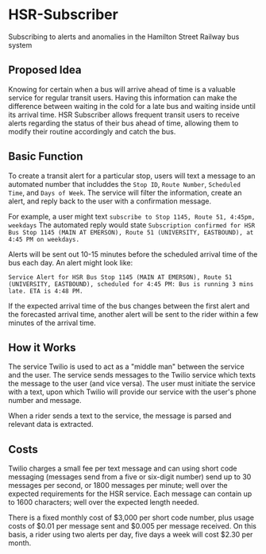 # HSR-Subscriber


Subscribing to alerts and anomalies in the Hamilton Street Railway bus system

## Proposed Idea

Knowing for certain when a bus will arrive ahead of time is a valuable service for regular transit users. Having this information can make the difference between waiting in the cold for a late bus and waiting inside until its arrival time. HSR Subscriber allows frequent transit users to receive alerts regarding the status of their bus ahead of time, allowing them to modify their routine accordingly and catch the bus.

## Basic Function

To create a transit alert for a particular stop, users will text a message to an automated number that includdes the `Stop ID`, `Route Number`, `Scheduled Time`, and `Days of Week`. The service will filter the information, create an alert, and reply back to the user with a confirmation message.

For example, a user might text `subscribe to Stop 1145, Route 51, 4:45pm, weekdays`
The automated reply would state `Subscription confirmed for HSR Bus Stop 1145 (MAIN AT EMERSON), Route 51 (UNIVERSITY, EASTBOUND), at 4:45 PM on weekdays.`

Alerts will be sent out 10-15 minutes before the scheduled arrival time of the bus each day. An alert might look like:

`Service Alert for HSR Bus Stop 1145 (MAIN AT EMERSON), Route 51 (UNIVERSITY, EASTBOUND), scheduled for 4:45 PM: Bus is running 3 mins late. ETA is 4:48 PM.`

If the expected arrival time of the bus changes between the first alert and the forecasted arrival time, another alert will be sent to the rider within a few minutes of the arrival time.

## How it Works

The service Twilio is used to act as a "middle man" between the service and the user. The service sends messages to the Twilio service which texts the message to the user (and vice versa). The user must initiate the service with a text, upon which Twilio will provide our service with the user's phone number and message.

When a rider sends a text to the service, the message is parsed and relevant data is extracted.

## Costs

Twilio charges a small fee per text message and can using short code messaging (messages send from a five or six-digit number) send up to 30 messages per second, or 1800 messages per minute; well over the expected requirements for the HSR service. Each message can contain up to 1600 characters; well over the expected length needed.

There is a fixed monthly cost of $3,000 per short code number, plus usage costs of $0.01 per message sent and $0.005 per message received. On this basis, a rider using two alerts per day, five days a week will cost $2.30 per month.

